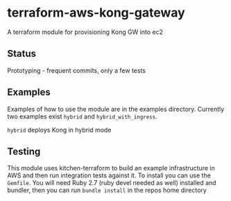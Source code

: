 # terraform-aws-kong-gateway

A terraform module for provisioning Kong GW into ec2

## Status
Prototyping - frequent commits, only a few tests

## Examples
Examples of how to use the module are in the examples directory.
Currently two examples exist `hybrid` and `hybrid_with_ingress`.

`hybrid` deploys Kong in hybrid mode

## Testing

This module uses kitchen-terraform to build an example infrastructure in AWS and
then run integration tests against it. To install you can use the `Gemfile`.
You will need Ruby 2.7 (ruby devel needed as well) installed and bundler,
then you can run `bundle install` in the repos home directory
